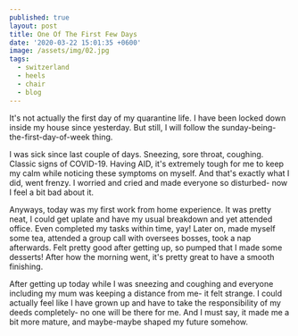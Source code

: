 ```yaml
---
published: true
layout: post
title: One Of The First Few Days
date: '2020-03-22 15:01:35 +0600'
image: /assets/img/02.jpg
tags:
  - switzerland
  - heels
  - chair
  - blog
---
```


It's not actually the first day of my quarantine life. I have been locked down inside my house since yesterday. But still, I will follow the sunday-being-the-first-day-of-week thing.

I was sick since last couple of days. Sneezing, sore throat, coughing. Classic signs of COVID-19.
Having AID, it's extremely tough for me to keep my calm while noticing these symptoms on myself. And that's exactly what I did, went frenzy. I worried and cried and made everyone so disturbed- now I feel a bit bad about it. 

Anyways, today was my first work from home experience. It was pretty neat, I could get uplate and have my usual breakdown and yet attended office. Even completed my tasks within time, yay! Later on, made myself some tea, attended a group call with oversees bosses, took a nap afterwards. Felt pretty good after getting up, so pumped that I made some desserts! After how the morning went, it's pretty great to have a smooth finishing.

After getting up today while I was sneezing and coughing and everyone including my mum was keeping a distance from me- it felt strange. I could actually feel like I have grown up and have to take the responsibility of my deeds completely- no one will be there for me. And I must say, it made me a bit more mature, and maybe-maybe shaped my future somehow.

